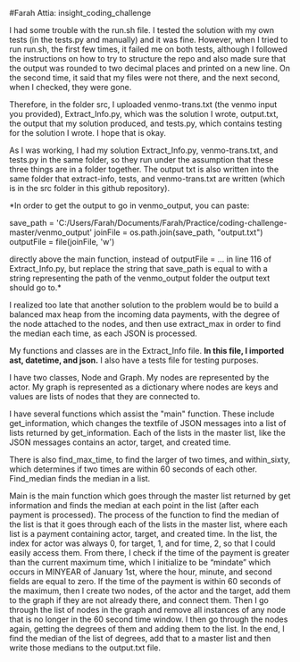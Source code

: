 #Farah Attia: insight_coding_challenge

I had some trouble with the run.sh file. I tested the solution with my own tests (in the tests.py and manually) and it was fine. However, when I tried to run run.sh, the first few times, it failed me on both tests, although I followed the instructions on how to try to structure the repo and also made sure that the output was rounded to two decimal places and printed on a new line. On the second time, it said that my files were not there, and the next second, when I checked, they were gone.

Therefore, in the folder src, I uploaded venmo-trans.txt (the venmo input you provided), Extract_Info.py, which was the solution I wrote, output.txt, the output that my solution produced, and tests.py, which contains testing for the solution I wrote. I hope that is okay.

As I was working, I had my solution Extract_Info.py, venmo-trans.txt, and tests.py in the same folder, so they run under the assumption that these three things are in a folder together. The output txt is also written into the same folder that extract-info, tests, and venmo-trans.txt are written (which is in the src folder in this github repository).

*In order to get the output to go in venmo_output, you can paste:

save_path = 'C:/Users/Farah/Documents/Farah/Practice/coding-challenge-master/venmo_output'
joinFile = os.path.join(save_path, "output.txt")
outputFile = file(joinFile, 'w')

directly above the main function, instead of outputFile = ... in line 116 of Extract_Info.py, but replace the string that save_path is equal to with a string representing the path of the venmo_output folder the output text should go to.*


I realized too late that another solution to the problem would be to build a balanced max heap from the incoming data payments, with the degree of the node attached to the nodes, and then use extract_max in order to find the median each time, as each JSON is processed.

My functions and classes are in the Extract_Info file. **In this file, I imported ast, datetime, and json.** I also have a tests file for testing purposes.

I have two classes, Node and Graph. My nodes are represented by the actor. My graph is represented as a dictionary where nodes are keys and values are lists of nodes that they are connected to.

I have several functions which assist the "main" function. These include get_information, which changes the textfile of JSON messages into a list of lists returned by get_information. Each of the lists in the master list, like the JSON messages contains an actor, target, and created time. 

There is also find_max_time, to find the larger of two times, and within_sixty, which determines if two times are within 60 seconds of each other. Find_median finds the median in a list.

Main is the main function which goes through the master list returned by get information and finds the median at each point in the list (after each payment is processed). The process of the function to find the median of the list is that it goes through each of the lists in the master list, where each list is a payment containing actor, target, and created time. In the list, the index for actor was always 0, for target, 1, and for time, 2, so that I could easily access them. From there, I check if the time of the payment is greater than the current maximum time, which I initialize to be “mindate” which occurs in MINYEAR of January 1st, where the hour, minute, and second fields are equal to zero. If the time of the payment is within 60 seconds of the maximum, then I create two nodes, of the actor and the target, add them to the graph if they are not already there, and connect them. Then I go through the list of nodes in the graph and remove all instances of any node that is no longer in the 60 second time window. I then go through the nodes again, getting the degrees of them and adding them to the list. In the end, I find the median of the list of degrees, add that to a master list and then write those medians to the output.txt file.
